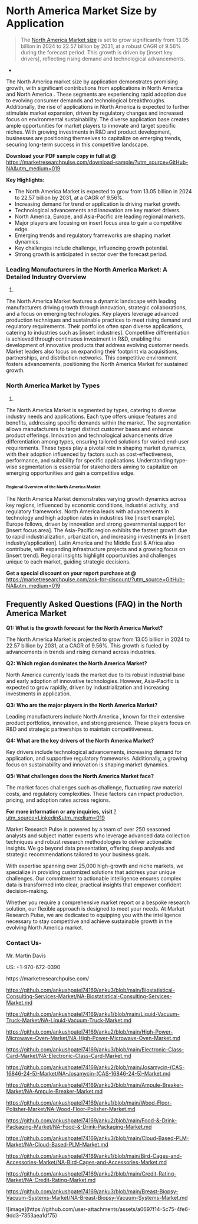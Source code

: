 <h1>North America  Market&nbsp;Size by Application</h1><blockquote><p>The <a href="https://marketresearchpulse.com/download-sample/?utm_source=GitHub-NA&amp;utm_medium=019">North America  Market size</a> is set to grow significantly from 13.05 billion in 2024 to 22.57 billion by 2031, at a robust CAGR of 9.56% during the forecast period. This growth is driven by [insert key drivers], reflecting rising demand and technological advancements.</p></blockquote><ul><li></li></ul><p>The North America  market size by application demonstrates promising growth, with significant contributions from applications in North America  and North America . These segments are experiencing rapid adoption due to evolving consumer demands and technological breakthroughs. Additionally, the rise of applications in North America  is expected to further stimulate market expansion, driven by regulatory changes and increased focus on environmental sustainability. The diverse application base creates ample opportunities for market players to innovate and target specific niches. With growing investments in R&D and product development, businesses are positioning themselves to capitalize on emerging trends, securing long-term success in this competitive landscape.</p><p><strong>Download your PDF sample copy in full at @ </strong><a href="https://marketresearchpulse.com/download-sample/?utm_source=GitHub-NA&amp;utm_medium=019">https://marketresearchpulse.com/download-sample/?utm_source=GitHub-NA&amp;utm_medium=019</a></p><p><strong>Key Highlights: </strong></p><ul><li>The North America  Market is expected to grow from 13.05 billion in 2024 to 22.57 billion by 2031, at a CAGR of 9.56%.</li><li>Increasing demand for trend or application is driving market growth.</li><li>Technological advancements and innovation are key market drivers.</li><li>North America, Europe, and Asia-Pacific are leading regional markets.</li><li>Major players are focusing on insert focus area to gain a competitive edge.</li><li>Emerging trends and regulatory frameworks are shaping market dynamics.</li><li>Key challenges include challenge, influencing growth potential.</li><li>Strong growth is anticipated in sector over the forecast period.</li></ul><h3>Leading Manufacturers in the North America  Market: A Detailed Industry Overview</h3><ol><li></li></ol><div class="flex max-w-full flex-col flex-grow"><div class="min-h-8 text-message flex w-full flex-col items-end gap-2 whitespace-normal break-words [.text-message+&amp;]:mt-5" dir="auto" data-message-author-role="assistant" data-message-id="fd8432e4-4910-450d-b182-61b7bfb0a01f" data-message-model-slug="gpt-4o"><div class="flex w-full flex-col gap-1 empty:hidden first:pt-[3px]"><div class="markdown prose w-full break-words dark:prose-invert light"><p>The North America  Market features a dynamic landscape with leading manufacturers driving growth through innovation, strategic collaborations, and a focus on emerging technologies. Key players leverage advanced production techniques and sustainable practices to meet rising demand and regulatory requirements. Their portfolios often span diverse applications, catering to industries such as [insert industries]. Competitive differentiation is achieved through continuous investment in R&amp;D, enabling the development of innovative products that address evolving customer needs. Market leaders also focus on expanding their footprint via acquisitions, partnerships, and distribution networks. This competitive environment fosters advancements, positioning the North America  Market for sustained growth.</p></div></div></div></div><h3>North America  Market by Types</h3><ol><li></li></ol><div class="flex max-w-full flex-col flex-grow"><div class="min-h-8 text-message flex w-full flex-col items-end gap-2 whitespace-normal break-words [.text-message+&amp;]:mt-5" dir="auto" data-message-author-role="assistant" data-message-id="084470be-0bb7-4664-bddf-5156b4f41249" data-message-model-slug="gpt-4o-mini"><div class="flex w-full flex-col gap-1 empty:hidden first:pt-[3px]"><div class="markdown prose w-full break-words dark:prose-invert light"><p>The North America  Market is segmented by types, catering to diverse industry needs and applications. Each type offers unique features and benefits, addressing specific demands within the market. The segmentation allows manufacturers to target distinct customer bases and enhance product offerings. Innovation and technological advancements drive differentiation among types, ensuring tailored solutions for varied end-user requirements. These types play a pivotal role in shaping market dynamics, with their adoption influenced by factors such as cost-effectiveness, performance, and suitability for specific applications. Understanding type-wise segmentation is essential for stakeholders aiming to capitalize on emerging opportunities and gain a competitive edge.</p></div></div></div></div><h3><span style="font-size: 11px;">Regional Overview of the North America  Market</span></h3><div class="flex max-w-full flex-col flex-grow"><div class="min-h-8 text-message flex w-full flex-col items-end gap-2 whitespace-normal break-words [.text-message+&amp;]:mt-5" dir="auto" data-message-author-role="assistant" data-message-id="e9038762-ce64-4e30-91c9-9bd413514231" data-message-model-slug="gpt-4o-mini"><div class="flex w-full flex-col gap-1 empty:hidden first:pt-[3px]"><div class="markdown prose w-full break-words dark:prose-invert light"><p>The North America  Market demonstrates varying growth dynamics across key regions, influenced by economic conditions, industrial activity, and regulatory frameworks. North America leads with advancements in technology and high adoption rates in industries like [insert example]. Europe follows, driven by innovation and strong governmental support for [insert focus area]. The Asia-Pacific region exhibits the fastest growth due to rapid industrialization, urbanization, and increasing investments in [insert industry/application]. Latin America and the Middle East &amp; Africa also contribute, with expanding infrastructure projects and a growing focus on [insert trend]. Regional insights highlight opportunities and challenges unique to each market, guiding strategic decisions.</p></div></div></div></div><p><strong>Get a special discount on your report purchase at @ </strong><a href="https://marketresearchpulse.com/ask-for-discount/?utm_source=GitHub-NA&amp;utm_medium=019">https://marketresearchpulse.com/ask-for-discount/?utm_source=GitHub-NA&amp;utm_medium=019</a></p><h2>Frequently Asked Questions (FAQ) in the North America  Market</h2><p><strong>Q1: What is the growth forecast for the North America  Market?</strong></p><p>The North America  Market is projected to grow from 13.05 billion in 2024 to 22.57 billion by 2031, at a CAGR of 9.56%. This growth is fueled by advancements in trends and rising demand across industries.</p><p><strong>Q2: Which region dominates the North America  Market?</strong></p><p>North America currently leads the market due to its robust industrial base and early adoption of innovative technologies. However, Asia-Pacific is expected to grow rapidly, driven by industrialization and increasing investments in application.</p><p><strong>Q3: Who are the major players in the North America  Market?</strong></p><p>Leading manufacturers include North America , known for their extensive product portfolios, innovation, and strong presence. These players focus on R&amp;D and strategic partnerships to maintain competitiveness.</p><p><strong>Q4: What are the key drivers of the North America  Market?</strong></p><p>Key drivers include technological advancements, increasing demand for application, and supportive regulatory frameworks. Additionally, a growing focus on sustainability and innovation is shaping market dynamics.</p><p><strong>Q5: What challenges does the North America  Market face?</strong></p><p>The market faces challenges such as challenge, fluctuating raw material costs, and regulatory complexities. These factors can impact production, pricing, and adoption rates across regions.</p><p><strong>For more information or any inquiries, visit&nbsp;</strong><a href="?utm_source=Linkedin&utm_medium=019">?utm_source=Linkedin&utm_medium=019</a></p><p>Market Research Pulse is powered by a team of over 250 seasoned analysts and subject matter experts who leverage advanced data collection techniques and robust research methodologies to deliver actionable insights. We go beyond data presentation, offering deep analysis and strategic recommendations tailored to your business goals.</p><p>With expertise spanning over 25,000 high-growth and niche markets, we specialize in providing customized solutions that address your unique challenges. Our commitment to actionable intelligence ensures complex data is transformed into clear, practical insights that empower confident decision-making.</p><p>Whether you require a comprehensive market report or a bespoke research solution, our flexible approach is designed to meet your needs. At Market Research Pulse, we are dedicated to equipping you with the intelligence necessary to stay competitive and achieve sustainable growth in the evolving North America  market.</p><h3><strong>Contact Us-</strong></h3><p>Mr. Martin Davis</p><p>US: +1-970-672-0390</p><p>https://marketresearchpulse.com/</p><p><a href="https://github.com/ankushpatel74169/anku3/blob/main/Biostatistical-Consulting-Services-Market/NA-Biostatistical-Consulting-Services-Market.md">https://github.com/ankushpatel74169/anku3/blob/main/Biostatistical-Consulting-Services-Market/NA-Biostatistical-Consulting-Services-Market.md</a></p><p><a href="https://github.com/ankushpatel74169/anku1/blob/main/Liquid-Vacuum-Truck-Market/NA-Liquid-Vacuum-Truck-Market.md">https://github.com/ankushpatel74169/anku1/blob/main/Liquid-Vacuum-Truck-Market/NA-Liquid-Vacuum-Truck-Market.md</a></p><p><a href="https://github.com/ankushpatel74169/anku2/blob/main/High-Power-Microwave-Oven-Market/NA-High-Power-Microwave-Oven-Market.md">https://github.com/ankushpatel74169/anku2/blob/main/High-Power-Microwave-Oven-Market/NA-High-Power-Microwave-Oven-Market.md</a></p><p><a href="https://github.com/ankushpatel74169/anku3/blob/main/Electronic-Class-Card-Market/NA-Electronic-Class-Card-Market.md">https://github.com/ankushpatel74169/anku3/blob/main/Electronic-Class-Card-Market/NA-Electronic-Class-Card-Market.md</a></p><p><a href="https://github.com/ankushpatel74169/anku2/blob/main/Josamycin-(CAS-16846-24-5)-Market/NA-Josamycin-(CAS-16846-24-5)-Market.md">https://github.com/ankushpatel74169/anku2/blob/main/Josamycin-(CAS-16846-24-5)-Market/NA-Josamycin-(CAS-16846-24-5)-Market.md</a></p><p><a href="https://github.com/ankushpatel74169/anku3/blob/main/Ampule-Breaker-Market/NA-Ampule-Breaker-Market.md">https://github.com/ankushpatel74169/anku3/blob/main/Ampule-Breaker-Market/NA-Ampule-Breaker-Market.md</a></p><p><a href="https://github.com/ankushpatel74169/anku1/blob/main/Wood-Floor-Polisher-Market/NA-Wood-Floor-Polisher-Market.md">https://github.com/ankushpatel74169/anku1/blob/main/Wood-Floor-Polisher-Market/NA-Wood-Floor-Polisher-Market.md</a></p><p><a href="https://github.com/ankushpatel74169/anku2/blob/main/Food-&-Drink-Packaging-Market/NA-Food-&-Drink-Packaging-Market.md">https://github.com/ankushpatel74169/anku2/blob/main/Food-&-Drink-Packaging-Market/NA-Food-&-Drink-Packaging-Market.md</a></p><p><a href="https://github.com/ankushpatel74169/anku3/blob/main/Cloud-Based-PLM-Market/NA-Cloud-Based-PLM-Market.md">https://github.com/ankushpatel74169/anku3/blob/main/Cloud-Based-PLM-Market/NA-Cloud-Based-PLM-Market.md</a></p><p><a href="https://github.com/ankushpatel74169/anku1/blob/main/Bird-Cages-and-Accessories-Market/NA-Bird-Cages-and-Accessories-Market.md">https://github.com/ankushpatel74169/anku1/blob/main/Bird-Cages-and-Accessories-Market/NA-Bird-Cages-and-Accessories-Market.md</a></p><p><a href="https://github.com/ankushpatel74169/anku2/blob/main/Credit-Rating-Market/NA-Credit-Rating-Market.md">https://github.com/ankushpatel74169/anku2/blob/main/Credit-Rating-Market/NA-Credit-Rating-Market.md</a></p><p><a href="https://github.com/ankushpatel74169/anku3/blob/main/Breast-Biopsy-Vacuum-Systems-Market/NA-Breast-Biopsy-Vacuum-Systems-Market.md">https://github.com/ankushpatel74169/anku3/blob/main/Breast-Biopsy-Vacuum-Systems-Market/NA-Breast-Biopsy-Vacuum-Systems-Market.md</a></p>
![image](https://github.com/user-attachments/assets/a0697f14-5c75-4fe6-9dd3-7353aea1df75)
